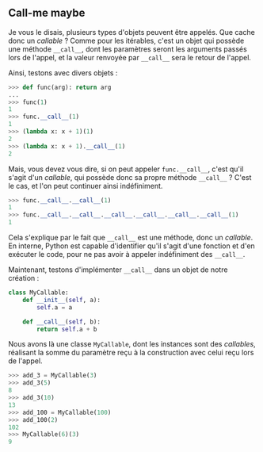 ## Call-me maybe

Je vous le disais, plusieurs types d'objets peuvent être appelés. Que cache donc un *callable* ? Comme pour les itérables, c'est un objet qui possède une méthode `__call__`, dont les paramètres seront les arguments passés lors de l'appel, et la valeur renvoyée par `__call__` sera le retour de l'appel.

Ainsi, testons avec divers objets :

```python
>>> def func(arg): return arg
...
>>> func(1)
1
>>> func.__call__(1)
1
>>> (lambda x: x + 1)(1)
2
>>> (lambda x: x + 1).__call__(1)
2
```

Mais, vous devez vous dire, si on peut appeler `func.__call__`, c'est qu'il s'agit d'un *callable*, qui possède donc sa propre méthode `__call__` ? C'est le cas, et l'on peut continuer ainsi indéfiniment.

```python
>>> func.__call__.__call__(1)
1
>>> func.__call__.__call__.__call__.__call__.__call__.__call__(1)
1
```

Cela s'explique par le fait que `__call__` est une méthode, donc un *callable*.
En interne, Python est capable d'identifier qu'il s'agit d'une fonction et d'en exécuter le code, pour ne pas avoir à appeler indéfiniment des `__call__`.

Maintenant, testons d'implémenter `__call__` dans un objet de notre création :

```python
class MyCallable:
    def __init__(self, a):
        self.a = a

    def __call__(self, b):
        return self.a + b
```

Nous avons là une classe `MyCallable`, dont les instances sont des *callables*, réalisant la somme du paramètre reçu à la construction avec celui reçu lors de l'appel.

```python
>>> add_3 = MyCallable(3)
>>> add_3(5)
8
>>> add_3(10)
13
>>> add_100 = MyCallable(100)
>>> add_100(2)
102
>>> MyCallable(6)(3)
9
```
